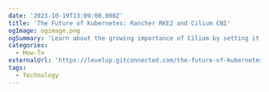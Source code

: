 ```yaml
---
date: '2023-10-19T13:09:00.000Z'
title: 'The Future of Kubernetes: Rancher RKE2 and Cilium CNI'
ogImage: ogimage.png
ogSummary: 'Learn about the growing importance of Cilium by setting it up in a Rancher RKE2 Kubernetes cluster and focusing primarily on its CNI implementation and kube-proxyless deployment'
categories:
  - How-To
externalUrl: 'https://levelup.gitconnected.com/the-future-of-kubernetes-rancher-rke2-and-cilium-cni-1b9072eadea1'
tags:
  - Technology
---
```


